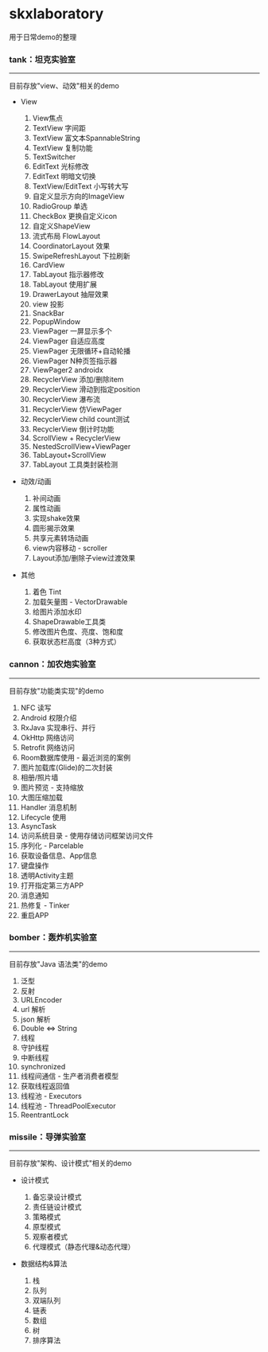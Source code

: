 # skxlaboratory

用于日常demo的整理

###  tank：坦克实验室
___

目前存放"view、动效"相关的demo
+ View
	1. View焦点
	2. TextView 字间距
	3. TextView 富文本SpannableString
	4. TextView 复制功能
	5. TextSwitcher
	6. EditText 光标修改
	7. EditText 明暗文切换
	8. TextView/EditText 小写转大写
	9. 自定义显示方向的ImageView
	10. RadioGroup 单选
	11. CheckBox 更换自定义icon
	12. 自定义ShapeView
	13. 流式布局 FlowLayout
	14. CoordinatorLayout 效果
	15. SwipeRefreshLayout 下拉刷新
	16. CardView
	17. TabLayout 指示器修改
	18. TabLayout 使用扩展
	19. DrawerLayout 抽屉效果
	20. view 投影
	21. SnackBar
	22. PopupWindow
	23. ViewPager 一屏显示多个
	24. ViewPager 自适应高度
	25. ViewPager 无限循环+自动轮播
	26. ViewPager N种页签指示器
	27. ViewPager2 androidx
	28. RecyclerView 添加/删除item
	29. RecyclerView 滑动到指定position
	30. RecyclerView 瀑布流
	31. RecyclerView 仿ViewPager
	32. RecyclerView child count测试
	33. RecyclerView 倒计时功能
	34. ScrollView + RecyclerView
	35. NestedScrollView+ViewPager
	36. TabLayout+ScrollView
	37. TabLayout 工具类封装检测
	
+ 动效/动画
	1. 补间动画
	2. 属性动画
	3. 实现shake效果
	4. 圆形揭示效果
	5. 共享元素转场动画
	6. view内容移动 - scroller
	7. Layout添加/删除子view过渡效果

+ 其他
	1. 着色 Tint
	2. 加载矢量图 - VectorDrawable
	3. 给图片添加水印
	4. ShapeDrawable工具类
	5. 修改图片色度、亮度、饱和度
	6. 获取状态栏高度（3种方式）
	

### cannon：加农炮实验室
_________

目前存放"功能类实现"的demo
1. NFC 读写
2. Android 权限介绍
3. RxJava 实现串行、并行
4. OkHttp 网络访问
5. Retrofit 网络访问
6. Room数据库使用 - 最近浏览的案例
7. 图片加载库(Glide)的二次封装
8. 相册/照片墙
9. 图片预览 - 支持缩放
10. 大图压缩加载 
11. Handler 消息机制
12. Lifecycle 使用
13. AsyncTask
14. 访问系统目录 - 使用存储访问框架访问文件
15. 序列化 - Parcelable
16. 获取设备信息、App信息
17. 键盘操作
18. 透明Activity主题
19. 打开指定第三方APP
20. 消息通知
21. 热修复 - Tinker
22. 重启APP


### bomber：轰炸机实验室
___

目前存放"Java 语法类"的demo

1. 泛型
2. 反射
3. URLEncoder
4. url 解析
5. json 解析
6. Double <=> String
7. 线程
8. 守护线程
9. 中断线程
10. synchronized
11. 线程间通信 - 生产者消费者模型
12. 获取线程返回值
13. 线程池 - Executors
14. 线程池 - ThreadPoolExecutor
15. ReentrantLock


### missile：导弹实验室
-----
目前存放"架构、设计模式"相关的demo

+ 设计模式
	1. 备忘录设计模式
	2. 责任链设计模式
	3. 策略模式
	4. 原型模式
	5. 观察者模式
	6. 代理模式（静态代理&动态代理）
	
+ 数据结构&算法
	1. 栈
	2. 队列
	3. 双端队列
	4. 链表
	5. 数组
	6. 树
	7. 排序算法

